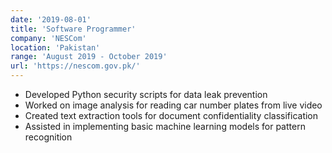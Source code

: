 ```yaml
---
date: '2019-08-01'
title: 'Software Programmer'
company: 'NESCom'
location: 'Pakistan'
range: 'August 2019 - October 2019'
url: 'https://nescom.gov.pk/'
---
```


- Developed Python security scripts for data leak prevention
- Worked on image analysis for reading car number plates from live video
- Created text extraction tools for document confidentiality classification
- Assisted in implementing basic machine learning models for pattern recognition 